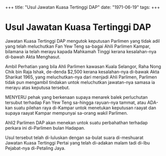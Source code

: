 +++ 
title: "Usul Jawatan Kuasa Tertinggi DAP"
date: "1971-06-19"
tags:
+++

# Usul Jawatan Kuasa Tertinggi DAP

Jawatan Kuasa Tertinggi DAP mengutok keputusan Parlimen yang tidak adil yang telah meluchutkan Fan Yew Teng sa-bagai Ahili Parlimen Kampar, bilamana ia telah merayu kapada Mahkamah Tinggi kerana kesalahan-nya di-bawah Akta Menghasut.

Ambil Perhatian yang bila Ahli Parlimen kawasan Kuala Selangor, Raha Nong Chik bin Raja Ishak, de-denda $2,500 kerana kesalahan-nya di-bawak Akta Sharikat 1965, yang meluchutkan-nya dari menjadi Ahli Parlimen, Parlimen tidak pun mengambil tindakan untok meluchutkan jawatan-nya samasa ia merayu atas keputusa tersebut.</u>

MENYERU pehak yang berkenaan supaya menarek balek perluchutan tersubut terhadap Fan Yew Teng sa-hingga rayuan-nya tammat, atau
ADA-kan suatu pilehan raya di-Kampar untok menetukan keputusan raayat dan supaya raayat Kampar mempunyai sa-orang wakil Parlimen.

Ahli2 Parlimen DAP akan menekan untok suatu perbahathan terhadap perkara ini di-Parlimen bulan Hadapan.

Usul tersebut telah di-luluskan dengan sa-bulat suara di-meshuarat Jawatan Kuasa Tertinggi Pertai yang telah di-adakan malam tadi di-Ibu Pejabat-nya di-Petaling Jaya.
 
